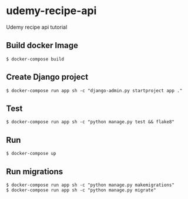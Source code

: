 # udemy-recipe-api

Udemy recipe api tutorial

## Build docker Image

```
$ docker-compose build
```

## Create Django project

```
$ docker-compose run app sh -c "django-admin.py startproject app ."
```

## Test

```
$ docker-compose run app sh -c "python manage.py test && flake8"
```

## Run

```
$ docker-compose up
```

## Run migrations

```
$ docker-compose run app sh -c "python manage.py makemigrations"
$ docker-compose run app sh -c "python manage.py migrate"
```

